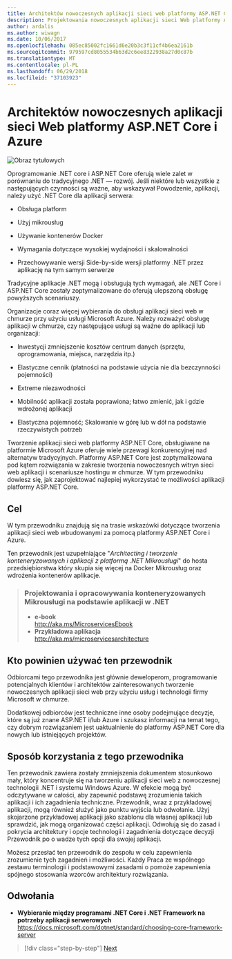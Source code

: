 ```yaml
---
title: Architektów nowoczesnych aplikacji sieci web platformy ASP.NET Core i Azure
description: Projektowania nowoczesnych aplikacji sieci Web platformy ASP.NET Core i Azure | wprowadzenie
author: ardalis
ms.author: wiwagn
ms.date: 10/06/2017
ms.openlocfilehash: 085ec85002fc1661d6e20b3c3f11cf4b6ea2161b
ms.sourcegitcommit: 979597cd8055534b63d2c6ee8322938a27d0c87b
ms.translationtype: MT
ms.contentlocale: pl-PL
ms.lasthandoff: 06/29/2018
ms.locfileid: "37103923"
---
```

# <a name="architect-modern-web-applications-with-aspnet-core-and-azure"></a>Architektów nowoczesnych aplikacji sieci Web platformy ASP.NET Core i Azure

![Obraz tytułowych](./media/cover.jpg)


Oprogramowanie .NET core i ASP.NET Core oferują wiele zalet w porównaniu do tradycyjnego .NET — rozwój. Jeśli niektóre lub wszystkie z następujących czynności są ważne, aby wskazywał Powodzenie, aplikacji, należy użyć .NET Core dla aplikacji serwera:

-   Obsługa platform

-   Użyj mikrousług

-   Używanie kontenerów Docker

-   Wymagania dotyczące wysokiej wydajności i skalowalności

-   Przechowywanie wersji Side-by-side wersji platformy .NET przez aplikację na tym samym serwerze

Tradycyjne aplikacje .NET mogą i obsługują tych wymagań, ale .NET Core i ASP.NET Core zostały zoptymalizowane do oferują ulepszoną obsługę powyższych scenariuszy.

Organizacje coraz więcej wybierania do obsługi aplikacji sieci web w chmurze przy użyciu usługi Microsoft Azure. Należy rozważyć obsługę aplikacji w chmurze, czy następujące usługi są ważne do aplikacji lub organizacji:

-   Inwestycji zmniejszenie kosztów centrum danych (sprzętu, oprogramowania, miejsca, narzędzia itp.)

-   Elastyczne cennik (płatności na podstawie użycia nie dla bezczynności pojemności)

-   Extreme niezawodności

-   Mobilność aplikacji została poprawiona; łatwo zmienić, jak i gdzie wdrożonej aplikacji

-   Elastyczna pojemność; Skalowanie w górę lub w dół na podstawie rzeczywistych potrzeb

Tworzenie aplikacji sieci web platformy ASP.NET Core, obsługiwane na platformie Microsoft Azure oferuje wiele przewagi konkurencyjnej nad alternatyw tradycyjnych. Platformy ASP.NET Core jest zoptymalizowana pod kątem rozwiązania w zakresie tworzenia nowoczesnych witryn sieci web aplikacji i scenariusze hostingu w chmurze. W tym przewodniku dowiesz się, jak zaprojektować najlepiej wykorzystać te możliwości aplikacji platformy ASP.NET Core.

## <a name="purpose"></a>Cel

W tym przewodniku znajdują się na trasie wskazówki dotyczące tworzenia aplikacji sieci web wbudowanymi za pomocą platformy ASP.NET Core i Azure.

Ten przewodnik jest uzupełniające "*Architecting i tworzenie konteneryzowanych i aplikacji z platformą .NET Mikrousługi*" do hosta przedsiębiorstwa który skupia się więcej na Docker Mikrousług oraz wdrożenia kontenerów aplikacje.

> ### <a name="architecting-and-developing-containerized-microservice-based-apps-in-net"></a>Projektowania i opracowywania konteneryzowanych Mikrousługi na podstawie aplikacji w .NET
> - **e-book**  
> <http://aka.ms/MicroservicesEbook>
> - **Przykładowa aplikacja**  
> <http://aka.ms/microservicesarchitecture>

## <a name="who-should-use-this-guide"></a>Kto powinien używać ten przewodnik

Odbiorcami tego przewodnika jest głównie deweloperom, programowanie potencjalnych klientów i architektów zainteresowanych tworzenie nowoczesnych aplikacji sieci web przy użyciu usług i technologii firmy Microsoft w chmurze.

Dodatkowej odbiorców jest techniczne inne osoby podejmujące decyzje, które są już znane ASP.NET i/lub Azure i szukasz informacji na temat tego, czy dobrym rozwiązaniem jest uaktualnienie do platformy ASP.NET Core dla nowych lub istniejących projektów.

## <a name="how-you-can-use-this-guide"></a>Sposób korzystania z tego przewodnika

Ten przewodnik zawiera zostały zmniejszenia dokumentem stosunkowo mały, który koncentruje się na tworzeniu aplikacji sieci web z nowoczesnej technologii .NET i systemu Windows Azure. W efekcie mogą być odczytywane w całości, aby zapewnić podstawę zrozumienia takich aplikacji i ich zagadnienia techniczne. Przewodnik, wraz z przykładowej aplikacji, mogą również służyć jako punktu wyjścia lub odwołanie. Użyj skojarzone przykładowej aplikacji jako szablonu dla własnej aplikacji lub sprawdzić, jak mogą organizować części aplikacji. Odwołują się do zasad i pokrycia architektury i opcje technologii i zagadnienia dotyczące decyzji Przewodnik po o wadze tych opcji dla swojej aplikacji.

Możesz przesłać ten przewodnik do zespołu w celu zapewnienia zrozumienie tych zagadnień i możliwości. Każdy Praca ze wspólnego zestawu terminologii i podstawowymi zasadami o pomoże zapewnienia spójnego stosowania wzorców architektury rozwiązania.

## <a name="references"></a>Odwołania
- **Wybieranie między programami .NET Core i .NET Framework na potrzeby aplikacji serwerowych**  
<https://docs.microsoft.com/dotnet/standard/choosing-core-framework-server>

>[!div class="step-by-step"]
[Next](modern-web-applications-characteristics.md)
